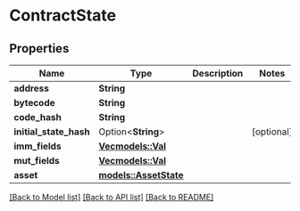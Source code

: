 # ContractState

## Properties

Name | Type | Description | Notes
------------ | ------------- | ------------- | -------------
**address** | **String** |  | 
**bytecode** | **String** |  | 
**code_hash** | **String** |  | 
**initial_state_hash** | Option<**String**> |  | [optional]
**imm_fields** | [**Vec<models::Val>**](Val.md) |  | 
**mut_fields** | [**Vec<models::Val>**](Val.md) |  | 
**asset** | [**models::AssetState**](AssetState.md) |  | 

[[Back to Model list]](../README.md#documentation-for-models) [[Back to API list]](../README.md#documentation-for-api-endpoints) [[Back to README]](../README.md)


